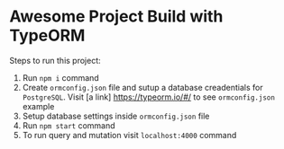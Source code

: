 # Awesome Project Build with TypeORM

Steps to run this project:

1. Run `npm i` command
2. Create  `ormconfig.json` file and sutup a database creadentials  for `PostgreSQL`. 
   Visit  [a link] https://typeorm.io/#/ to see `ormconfig.json` example
3. Setup database settings inside `ormconfig.json` file
4. Run `npm start` command
5. To run query and mutation visit `localhost:4000` command
